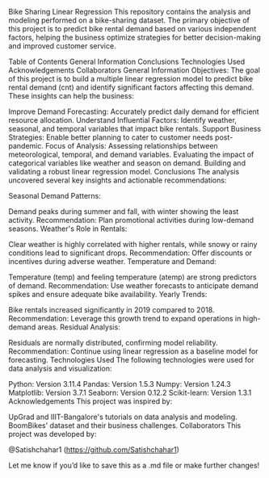 Bike Sharing Linear Regression
This repository contains the analysis and modeling performed on a bike-sharing dataset. The primary objective of this project is to predict bike rental demand based on various independent factors, helping the business optimize strategies for better decision-making and improved customer service.

Table of Contents
General Information
Conclusions
Technologies Used
Acknowledgements
Collaborators
General Information
Objectives:
The goal of this project is to build a multiple linear regression model to predict bike rental demand (cnt) and identify significant factors affecting this demand. These insights can help the business:

Improve Demand Forecasting: Accurately predict daily demand for efficient resource allocation.
Understand Influential Factors: Identify weather, seasonal, and temporal variables that impact bike rentals.
Support Business Strategies: Enable better planning to cater to customer needs post-pandemic.
Focus of Analysis:
Assessing relationships between meteorological, temporal, and demand variables.
Evaluating the impact of categorical variables like weather and season on demand.
Building and validating a robust linear regression model.
Conclusions
The analysis uncovered several key insights and actionable recommendations:

Seasonal Demand Patterns:

Demand peaks during summer and fall, with winter showing the least activity.
Recommendation: Plan promotional activities during low-demand seasons.
Weather's Role in Rentals:

Clear weather is highly correlated with higher rentals, while snowy or rainy conditions lead to significant drops.
Recommendation: Offer discounts or incentives during adverse weather.
Temperature and Demand:

Temperature (temp) and feeling temperature (atemp) are strong predictors of demand.
Recommendation: Use weather forecasts to anticipate demand spikes and ensure adequate bike availability.
Yearly Trends:

Bike rentals increased significantly in 2019 compared to 2018.
Recommendation: Leverage this growth trend to expand operations in high-demand areas.
Residual Analysis:

Residuals are normally distributed, confirming model reliability.
Recommendation: Continue using linear regression as a baseline model for forecasting.
Technologies Used
The following technologies were used for data analysis and visualization:

Python: Version 3.11.4
Pandas: Version 1.5.3
Numpy: Version 1.24.3
Matplotlib: Version 3.7.1
Seaborn: Version 0.12.2
Scikit-learn: Version 1.3.1
Acknowledgements
This project was inspired by:

UpGrad and IIIT-Bangalore's tutorials on data analysis and modeling.
BoomBikes' dataset and their business challenges.
Collaborators
This project was developed by:

@Satishchahar1 (https://github.com/Satishchahar1)

Let me know if you’d like to save this as a .md file or make further changes!
